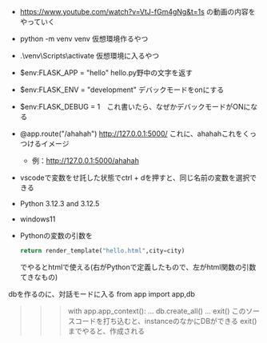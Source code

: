 - https://www.youtube.com/watch?v=VtJ-fGm4gNg&t=1s の動画の内容をやっていく
- python -m venv venv 仮想環境作るやつ
- .\venv\Scripts\activate 仮想環境に入るやつ
- $env:FLASK_APP = "hello" hello.py野中の文字を返す
- $env:FLASK_ENV = "development" デバックモードをonにする

- $env:FLASK_DEBUG = 1　これ書いたら、なぜかデバックモードがONになる
- @app.route("/ahahah") http://127.0.0.1:5000/ これに、ahahahこれをくっつけるイメージ
  - 例：http://127.0.0.1:5000/ahahah
- vscodeで変数をせ託した状態でctrl + dを押すと、同じ名前の変数を選択できる
- Python 3.12.3 and 3.12.5
- windows11
- Pythonの変数の引数を
  ```python
  return render_template("hello.html",city=city)
  ```
  でやるとhtmlで使える(右がPythonで定義したもので、左がhtml関数の引数てきなもの)

dbを作るのに、対話モードに入る
from app import app,db
>>> with app.app_context():
...      db.create_all()
...
>>> exit()
このソースコードを打ち込むと、instanceのなかにDBができる
exit()までやると、作成される